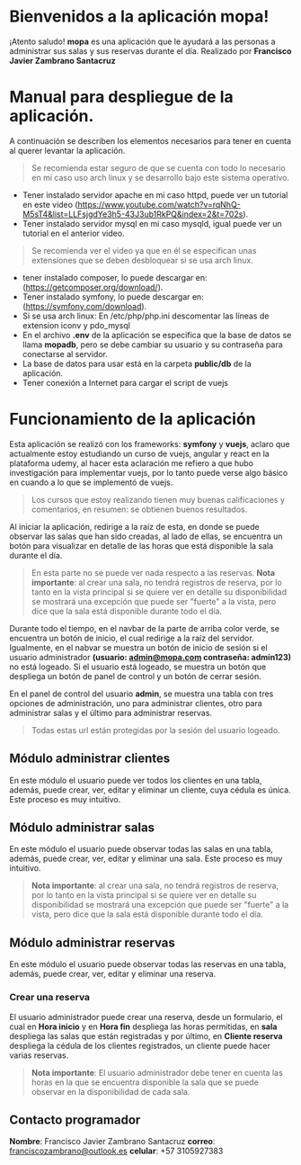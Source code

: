 # Bienvenidos a la aplicación mopa!

¡Atento saludo! **mopa** es una aplicación que le ayudará a las personas a administrar sus salas y sus reservas durante el día.
Realizado por **Francisco Javier Zambrano Santacruz**


# Manual para despliegue de la aplicación.

A continuación se describen los elementos necesarios para tener en cuenta al querer levantar la aplicación.
> Se recomienda estar seguro de que se cuenta con todo lo necesario en mi caso uso arch linux y se desarrollo bajo este sistema operativo.
- Tener instalado servidor apache en mi caso httpd, puede ver un tutorial en este video (https://www.youtube.com/watch?v=rqNhQ-M5sT4&list=LLFsjgdYe3h5-43J3ub1RkPQ&index=2&t=702s).
- Tener instalado servidor mysql en mi caso mysqld, igual puede ver un tutorial en el anterior video.
> Se recomienda ver el video ya que en él se especifican unas extensiones que se deben desbloquear si se usa arch linux.
- tener instalado composer, lo puede descargar en:(https://getcomposer.org/download/).
- Tener instalado symfony, lo puede descargar en: (https://symfony.com/download).
- Si se usa arch linux: En /etc/php/php.ini descomentar las líneas de extension iconv y pdo_mysql 
- En el archivo **.env** de la aplicación se especifica que la base de datos se llama **mopadb**, pero se debe cambiar su usuario y su contraseña para conectarse al servidor.
- La base de datos para usar está en la carpeta **public/db** de la aplicación.
- Tener conexión a Internet para cargar el script de vuejs

# Funcionamiento de la aplicación

Esta aplicación se realizó con los frameworks: **symfony** y **vuejs**, aclaro que actualmente estoy estudiando un curso de vuejs, angular y react en la plataforma udemy, al hacer esta aclaración me refiero a que hubo investigación para implementar vuejs, por lo tanto puede verse algo básico en cuando a lo que se implementó de vuejs.

> Los cursos que estoy realizando tienen muy buenas calificaciones y comentarios, en resumen: se obtienen buenos resultados.

Al iniciar la aplicación, redirige a la raíz de esta, en donde se puede observar las salas que han sido creadas, al lado de ellas, se encuentra un botón para visualizar en detalle de las horas que está disponible la sala durante el día.

>En esta parte no se puede ver nada respecto a las reservas.
>**Nota importante**: al crear una sala, no tendrá registros de reserva, por lo tanto en la vista principal si se quiere ver en detalle su disponibilidad se mostrará una excepción que puede ser "fuerte" a la vista, pero dice que la sala está disponible durante todo el día.

Durante todo el tiempo, en el navbar de la parte de arriba color verde, se encuentra un botón de inicio, el cual redirige a la raíz del servidor.
Igualmente, en el nabvar se muestra un botón de inicio de sesión si el usuario administrador **(usuario: admin@mopa.com contraseña: admin123)**  no está logeado.
Si el usuario está logeado, se muestra un botón que despliega un botón de panel de control y un botón de cerrar sesión.

En el panel de control del usuario **admin**, se muestra una tabla con tres opciones de administración, uno para administrar clientes, otro para administrar salas y el último para administrar reservas.

>Todas estas url están protegidas por la sesión del usuario logeado.

## Módulo administrar clientes

En este módulo el usuario puede ver todos los clientes en una tabla, además, puede crear, ver, editar y eliminar un cliente, cuya cédula es única. Este proceso es muy intuitivo.

## Módulo administrar salas

En este módulo el usuario puede observar todas las salas en una tabla, además, puede crear, ver, editar y eliminar una sala. Este proceso es muy intuitivo.
>**Nota importante**: al crear una sala, no tendrá registros de reserva, por lo tanto en la vista principal si se quiere ver en detalle su disponibilidad se mostrará una excepción que puede ser "fuerte" a la vista, pero dice que la sala está disponible durante todo el día.

## Módulo administrar reservas
En este módulo el usuario puede observar todas las reservas en una tabla, además, puede crear, ver, editar y eliminar una reserva.
### Crear una reserva
El usuario administrador puede crear una reserva, desde un formulario, el cual  en **Hora inicio** y en **Hora fin** despliega las horas permitidas, en **sala** despliega las salas que están registradas y por último, en **Cliente reserva** despliega la cédula de los clientes registrados, un cliente puede hacer varias reservas.
>**Nota importante**: El usuario administrador debe tener en cuenta las horas en la que se encuentra disponible la sala que se puede observar en la disponibilidad de cada sala.

##  Contacto programador
**Nombre**: Francisco Javier Zambrano Santacruz
**correo**: franciscozambrano@outlook.es
**celular**: +57 3105927383



